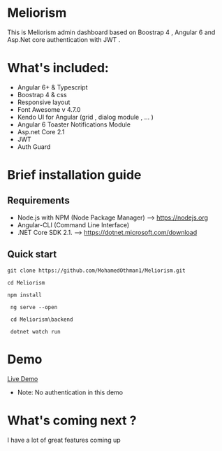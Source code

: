 # Meliorism
This is Meliorism admin dashboard based on Boostrap 4 , Angular 6 and Asp.Net core authentication with JWT . 

# What's included:
* Angular 6+ & Typescript
* Boostrap 4 & css
* Responsive layout 
* Font Awesome v 4.7.0
* Kendo UI for Angular (grid , dialog module , ... )
* Angular 6 Toaster Notifications Module
* Asp.net Core 2.1
* JWT
* Auth Guard

# Brief installation guide

## Requirements 
* Node.js with NPM (Node Package Manager) --> https://nodejs.org
* Angular-CLI (Command Line Interface)
* .NET Core SDK 2.1.   --> https://dotnet.microsoft.com/download

## Quick start 

``` 
git clone https://github.com/MohamedOthman1/Meliorism.git 
```
``` 
cd Meliorism
```
``` 
npm install 
```
``` 
 ng serve --open
```
``` 
 cd Meliorism\backend
```
``` 
 dotnet watch run
```
 
# Demo 

 [Live Demo](https://meliorism.herokuapp.com/)

* Note: No authentication in this demo
  
# What's coming next ?
  I have a lot of great features coming up
  
